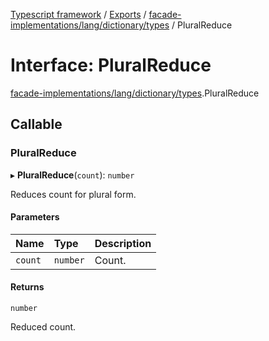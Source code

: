 [Typescript framework](../index.md) / [Exports](../modules.md) / [facade-implementations/lang/dictionary/types](../modules/facade_implementations_lang_dictionary_types.md) / PluralReduce

# Interface: PluralReduce

[facade-implementations/lang/dictionary/types](../modules/facade_implementations_lang_dictionary_types.md).PluralReduce

## Callable

### PluralReduce

▸ **PluralReduce**(`count`): `number`

Reduces count for plural form.

#### Parameters

| Name | Type | Description |
| :------ | :------ | :------ |
| `count` | `number` | Count. |

#### Returns

`number`

Reduced count.
